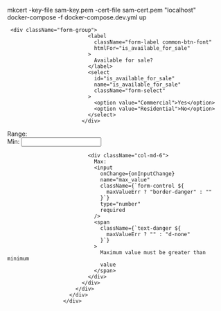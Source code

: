 mkcert -key-file sam-key.pem -cert-file sam-cert.pem "localhost"  
docker-compose -f docker-compose.dev.yml up

     <div className="form-group">
                              <label
                                className="form-label common-btn-font"
                                htmlFor="is_available_for_sale"
                              >
                                Available for sale?
                              </label>
                              <select
                                id="is_available_for_sale"
                                name="is_available_for_sale"
                                className="form-select"
                              >
                                <option value="Commercial">Yes</option>
                                <option value="Residential">No</option>
                              </select>
                            </div>

   <div className="row">
                        <div className="col-xl-8">
                          <div className="form-group mb-3">
                            <div className="row">
                              <div className="col-12">
                                <label className="form-label fw-bold">
                                  Range:
                                </label>
                              </div>
                              <div className="col-md-6">
                                Min:
                                <input
                                  onChange={onInputChange}
                                  name="min_value"
                                  className="form-control"
                                  type="number"
                                  required
                                />
                              </div>

                              <div className="col-md-6">
                                Max:
                                <input
                                  onChange={onInputChange}
                                  name="max_value"
                                  className={`form-control ${
                                    maxValueErr ? "border-danger" : ""
                                  }`}
                                  type="number"
                                  required
                                />
                                <span
                                  className={`text-danger ${
                                    maxValueErr ? "" : "d-none"
                                  }`}
                                >
                                  Maximum value must be greater than minimum
                                  value
                                </span>
                              </div>
                            </div>
                          </div>
                        </div>
                      </div>
